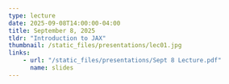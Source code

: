 ```yaml
---
type: lecture
date: 2025-09-08T14:00:00-04:00
title: September 8, 2025
tldr: "Introduction to JAX"
thumbnail: /static_files/presentations/lec01.jpg
links: 
    - url: "/static_files/presentations/Sept 8 Lecture.pdf"
      name: slides
---
```

<!-- **Suggested Readings:**

- [Course Website](https://saptab.github.io/modern-distributed-computing-with-AI-Agents) -->
